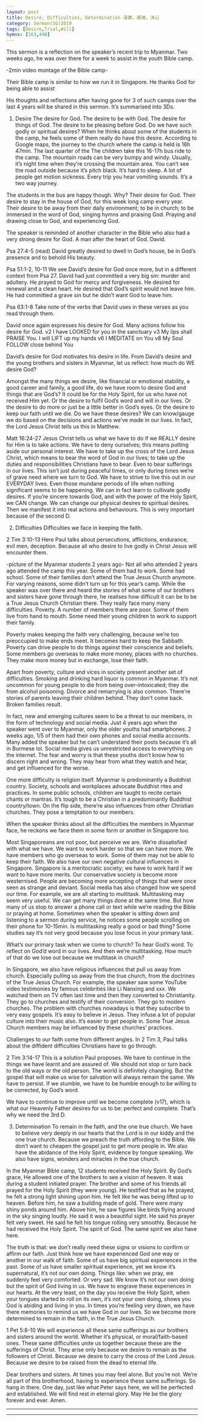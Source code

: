 ```yaml
---
layout: post
title: Desire, Difficulties, Determination 渴慕，艰难，决心
category: Sermon(SG)2019
tags: [Desire,Trial,Will]
hymns: [163,498]
---
```


This sermon is a reflection on the speaker’s recent trip to Myanmar. Two weeks ago, he was over there for a week to assist in the youth Bible camp. 

-2min video montage of the Bible camp-

Their Bible camp is similar to how we run it in Singapore. He thanks God for being able to assist 

His thoughts and reflections after having gone for 3 of such camps over the last 4 years will be shared in this sermon. It’s summarised into 3Ds.

1. Desire
The desire for God. The desire to be with God. The desire for things of God. The desire to be pleasing before God. Do we have such godly or spiritual desires? When he thinks about some of the students in the camp, he feels some of them really do have this desire. According to Google maps, the journey to the church where the camp is held is 16h 47min. The last quarter of the 
The children take this 16-17h bus ride to the camp. The mountain roads can be very bumpy and windy. Usually, it’s night time when they’re crossing the mountain area. You can’t see the road outside because it’s pitch black. It’s hard to sleep. A lot of people get motion sickness. Every trip you hear vomiting sounds. It’s a two way journey. 

The students in the bus are happy though. Why? Their desire for God. Their desire to stay in the house of God, for this week long camp every year. Their desire to be away from their daily environment; to be in church; to be immersed in the word of God, singing hymns and praising God. Praying and drawing close to God, and experiencing God. 

The speaker is reminded of another character in the Bible who also had a very strong desire for God. A man after the heart of God. David. 

Psa 27:4-5 (read)
David greatly desired to dwell in God’s house, be in God’s presence and to behold His beauty. 

Psa 51:1-2, 10-11
We see David’s desire for God once more, but in a different context from Psa 27. David had just committed a very big sin: murder and adultery. He prayed to God for mercy and forgiveness. He desired for renewal and a clean heart. He desired that God’s spirit would not leave him. He had committed a grave sin but he didn’t want God to leave him. 

Psa 63:1-8
Take note of the verbs that David uses in these verses as you read through them.

David once again expresses his desire for God. Many actions follow his desire for God. 
v2 I have LOOKED for you in the sanctuary
v3 My lips shall PRAISE You. I will LIFT up my hands
v6 I MEDITATE on You
v8 My Soul FOLLOW close behind You

David’s desire for God motivates his desire in life. From David’s desire and the young brothers and sisters in Myanmar, let us reflect: how much do WE desire God?

Amongst the many things we desire, like financial or emotional stability, a good career and family, a good life, do we have room to desire God and things that are God’s? It could be for the Holy Spirit, for us who have not received Him yet. Or the desire to fulfil God’s word and will in our lives. Or the desire to do more or just be a little better in God’s eyes. Or the desire to keep our faith until we die. Do we have these desires? We can know/gauge we do based on the decisions and actions we’ve made in our lives. In fact, the Lord Jesus Christ tells us this in Matthew. 

Matt 16:24-27
Jesus Christ tells us what we have to do if we REALLY desire for Him is to take actions. We have to deny ourselves; this means putting aside our personal interest. We have to take up the cross of the Lord Jesus Christ, which means to bear the word of God in our lives; to take up the duties and responsibilities Christians have to bear. Even to bear sufferings in our lives. This isn’t just during peaceful times, or only during times we’re of grave need where we turn to God. We have to strive to live this out in our EVERYDAY lives. Even those mundane periods of life when nothing significant seems to be happening. We can in fact learn to cultivate godly desires. If you’re sincere towards God, and with the power of the Holy Spirit, we CAN change. We can change our physical desires to spiritual desires. Then we manifest it into real actions and behaviours. This is very important because of the second D. 

2. Difficulties
Difficulties we face in keeping the faith. 

2 Tim 3:10-13
Here Paul talks about persecutions, afflictions, endurance, evil men, deception. Because all who desire to live godly in Christ Jesus will encounter them. 

-picture of the Myanmar students 2 years ago-
Not all who attended 2 years ago attended the camp this year. Some of them had to work. Some had school. Some of their families don’t attend the True Jesus Church anymore. For varying reasons, some didn’t turn up for this year’s camp. While the speaker was over there and heard the stories of what some of our brothers and sisters have gone through there, he realises how difficult it can be to be a True Jesus Church Christian there. They really face many many difficulties. Poverty. A number of members there are poor. Some of them live from hand to mouth. Some need their young children to work to support their family. 

Poverty makes keeping the faith very challenging, because we’re too preoccupied to make ends meet. It becomes hard to keep the Sabbath. Poverty can drive people to do things against their conscience and beliefs. Some members go overseas to make more money, places with no churches. They make more money but in exchange, lose their faith. 

Apart from poverty, culture and vices in society present another set of difficulties. Smoking and drinking hard liquor is common in Myanmar. It’s not uncommon for young people to die from being over-intoxicated; they die from alcohol poisoning. Divorce and remarrying is also common. There’re stories of parents leaving their children behind. They don’t come back. Broken families result. 

In fact, new and emerging cultures seem to be a threat to our members, in the form of technology and social media. Just 4 years ago when the speaker went over to Myanmar, only the older youths had smartphones. 2 weeks ago, 1/5 of them had their own phones and social media accounts. Many added the speaker but he can’t understand their posts because it’s all in Burmese lol. Social media gives us unrestricted access to everything on the internet. The fear and worry is that these youths don’t know how to discern right and wrong. They may hear from what they watch and hear, and get influenced for the worse. 

One more difficulty is religion itself. Myanmar is predominantly a Buddhist country. Society, schools and workplaces advocate Buddhist rites and practices. In some public schools, children are taught to recite certain chants or mantras. It’s tough to be a Christian in a predominantly Buddhist country/town. On the flip side, there’re also influences from other Christian churches. They pose a temptation to our members. 

When the speaker thinks about all the difficulties the members in Myanmar face, he reckons we face them in some form or another in Singapore too. 

Most Singaporeans are not poor, but perceive we are. We’re dissatisfied with what we have. We want to work harder so that we can have more. We have members who go overseas to work. Some of them may not be able to keep their faith. We also have our own negative cultural influences in Singapore. Singapore is a meritocratic society; we have to work hard if we want to have more merits. Our conservative society is become more westernised. People are becoming more accepting of things that were once seen as strange and deviant. Social media has also changed how we spend our time. For example, we are all starting to multitask. Multitasking may seem very useful. We can get many things done at the same time. But how many of us stop to answer a phone call or text while we’re reading the Bible or praying at home. Sometimes when the speaker is sitting down and listening to a sermon during service, he notices some people scrolling on their phone for 10-15min. Is multitasking really a good or bad thing? Some studies say it’s not very good because you lose focus in your primary task. 

What’s our primary task when we come to church? To hear God’s word. To reflect on God’d word in our lives. And then we’re multitasking. How much of that do we lose out because we multitask in church?

In Singapore, we also have religious influences that pull us away from church. Especially pulling us away from the true church, from the doctrines of the True Jesus Church. For example, the speaker saw some YouTube video testimonies by famous celebrities like Li Nanxing and xxx. We watched them on TV often last time and then they converted to Christianity. They go to churches and testify of their conversion. They go to modern churches. The problem with churches nowadays is that they subscribe to very easy gospels. It’s easy to believe in Jesus. They infuse a lot of popular culture into their music also. It’s easier to get people in. Some True Jesus Church members may be influenced by these churches’ practices. 

Challenges to our faith come from different angles. In 2 Tim 3, Paul talks about the diffident difficulties Christians have to go through. 

2 Tim 3:14-17
This is a solution Paul proposes. We have to continue in the things we have learnt and are assured of. We should not stop or turn back to the old ways or the old person. The world is definitely changing. But the gospel that will make us wise for salvation will always remain the same. We have to persist. If we stumble, we have to be humble enough to be willing to be corrected, by God’s word. 

We have to continue to improve until we become complete (v17), which is what our Heavenly Father desires for us to be: perfect and complete. That’s why we need the 3rd D. 

3. Determination
To remain in the faith, and the one true church. We have to believe very deeply in our hearts that the Lord is in our kiddy and the one true church. Because we preach the truth affording to the Bible. We don’t want to cheapen the gospel just to get more people in. We also have the abidance of the Holy Spirit, evidence by tongue speaking. We also have signs, wonders and miracles in the true church.

In the Myanmar Bible camp, 12 students received the Holy Spirit. By God’s grace, He allowed one of the brothers to see a vision of heaven. It was during a student initiated prayer. The brother and some of his friends all prayed for the Holy Spirit (they were young). He testified that as he prayed, he felt a strong light shining upon him. He felt like he was being lifted up to heaven. Before him, he saw a building made of gold. There were many shiny ponds around him. Above him, he saw figures like birds flying around in the sky singing loudly. He said it was a beautiful sight. He said his prayer felt very sweet. He said he felt his tongue rolling very smoothly. Because he had received the Holy Spirit. The spirit of God. The same spirit we also have here. 

The truth is that: we don’t really need these signs or visions to confirm or affirm our faith. Just think how we have experienced God one way or another in our walk of faith. Some of us have big spiritual experiences in the past. Some of us have smaller spiritual experience, yet we know it’s supernatural, it’s not our own doing. Things like: when we pray, we suddenly feel very comforted. Or very sad. We know it’s not our own doing but the spirit of God living in us. We have to engrave these experiences in our hearts. At the very least, on the day you receive the Holy Spirit, when your tongues started to roll on its own, it’s not your own doing, shows you God is abiding and living in you. In times you’re feeling very down, we have there memories to remind us we have God in our lives. So we become more determined to remain in the faith, in the True Jesus Church. 

1 Pet 5:8-10
We will experience all these same sufferings as our brothers and sisters around the world. Whether it’s physical, or moral/faith-based ones. These same difficulties unite us together because these are the sufferings of Christ. They arise only because we desire to remain as the followers of Christ. Because we desire to carry the cross of the Lord Jesus. Because we desire to be raised from the dead to eternal life. 

Dear brothers and sisters. At times you may feel alone. But you’re not. We’re all part of this brotherhood, having to experience these same sufferings. So hang in there. One day, just like what Peter says here, we will be perfected and established. We will find rest in eternal glory. May He be the glory forever and ever. Amen. 



----
****
     
